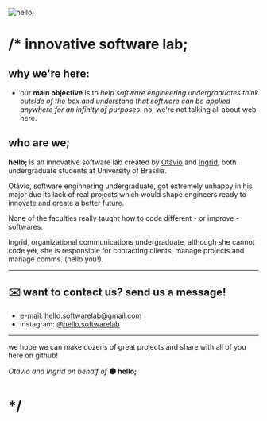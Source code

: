 ![hello;](https://user-images.githubusercontent.com/105679100/187518673-f392170c-30d2-4804-bc21-f4e953594198.png)



# /* innovative software lab;


## why we're here:

+ our **main objective** is to *help software engineering undergraduates think outside of the box and understand that software can be applied anywhere for an infinity of purposes*. no, we're not talking all about web here.


## **who are we;**
<!--
> ### *English*

-->

**hello;** is an innovative software lab created by [Otávio](https://github.com/knz13) and [Ingrid](https://github.com/ingavell), both undergraduate students at University of Brasília.


Otávio, software enginnering undergraduate, got extremely unhappy in his major due its lack of real projects which would shape engineers ready to innovate and create a better future.

None of the faculties really taught how to code different - or improve - softwares.

Ingrid, organizational communications undergraduate, although she cannot code ~~yet~~, she is responsible for contacting clients, manage projects and manage comms. (hello you!).




<!--

> ### *Português do Brasil*


**hello;** é um laboratório de inovação de software criado por Otávio e Ingrid, ambos estudantes de graduação na Universidade de Brasília.

a ideia nasceu quando Otávio, estudante de graduação de engenharia de software, se viu muito insatisfeito em seu curso por este não possuir projetos práticos que criassem profissionais preparados para inovar e criar um futuro mais promissor. Nenhuma de suas matérias realmente ensinou como programar de forma diferente - ou melhorar - softwares.

já Ingrid, estudante de graduação de comunicação organizacional, por mais que ela não sabe programar ~~ainda~~, ela é responsável por contatar clientes, gerenciar projetos e gerenciar as comunicações (oii!).

### 👾 porquê existimos:

+ nosso **objetivo principal** é *ajudar estudantes de graduação de engenharia de software saírem de sua zona de conforto e entenderem que software pode ser aplicado em qualquer lugar de forma quase infinita*. Não, nós não estamos falando só de web aqui.

-->

***

## ✉️ want to contact us? send us a message!
+ e-mail: hello.softwarelab@gmail.com
+ instagram: [@hello.softwarelab](https://www.instagram.com/hello.softwarelab)

***

we hope we can make dozens of great projects and share with all of you here on github!

*Otávio and Ingrid on behalf of*
**🟠 hello;**


# */

